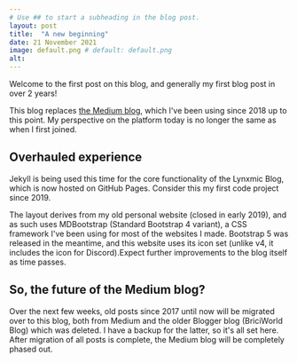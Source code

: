 ```yaml
---
# Use ## to start a subheading in the blog post.
layout: post
title:  "A new beginning"
date: 21 November 2021
image: default.png # default: default.png
alt:
---
```

Welcome to the first post on this blog, and generally my first blog post in over 2 years!

This blog replaces [the Medium blog][Medium-blog], which I've been using since 2018 up to this point. My perspective on the platform today is no longer the same as when I first joined.

## Overhauled experience
Jekyll is being used this time for the core functionality of the Lynxmic Blog, which is now hosted on GitHub Pages. Consider this my first code project since 2019.

The layout derives from my old personal website (closed in early 2019), and as such uses MDBootstrap (Standard Bootstrap 4 variant), a CSS framework I've been using for most of the websites I made. Bootstrap 5 was released in the meantime, and this website uses its icon set (unlike v4, it includes the icon for Discord).Expect further improvements to the blog itself as time passes.

## So, the future of the Medium blog?
Over the next few weeks, old posts since 2017 until now will be migrated over to this blog, both from Medium and the older Blogger blog (BriciWorld Blog) which was deleted. I have a backup for the latter, so it's all set here. After migration of all posts is complete, the Medium blog will be completely phased out.

[Medium-blog]: https://medium.com/lynxmic
[Blogger-blog]: https://lynxmic.blogspot.com
[subreddit-wiki]: https://reddit.com/r/Lynxmic/wiki
